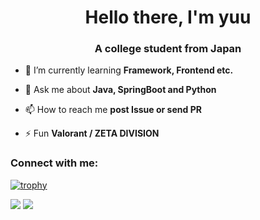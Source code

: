 <h1 align="center">Hello there, I'm yuu</h1>
<h3 align="center">A college student from Japan</h3>

- 🌱 I’m currently learning **Framework, Frontend etc.**

- 💬 Ask me about **Java, SpringBoot and Python**

- 📫 How to reach me **post Issue or send PR**

- ⚡ Fun **Valorant / ZETA DIVISION**

<h3 align="left">Connect with me:</h3>
<p align="left">
</p>

[![trophy](https://github-profile-trophy.vercel.app/?username=xrozl&theme=gruvbox)](https://github.com/ryo-ma/github-profile-trophy)

[![](https://activity-graph.herokuapp.com/graph?username=xrozl&theme=github)](https://activity-graph.herokuapp.com/graph?username=xrozl&theme=github)
[![](https://github-readme-streak-stats.herokuapp.com/?user=xrozl&theme=dark)](https://github-readme-streak-stats.herokuapp.com/?user=xrozl&theme=dark)

